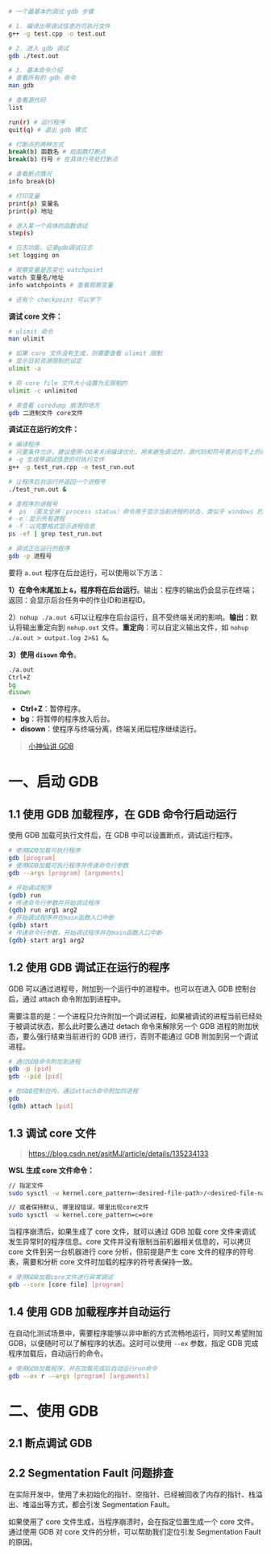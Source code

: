 ```bash
# 一个最基本的调试 gdb 步骤

# 1. 编译出带调试信息的可执行文件
g++ -g test.cpp -o test.out

# 2. 进入 gdb 调试
gdb ./test.out

# 3. 基本命令介绍
# 查看所有的 gdb 命令
man gdb

# 查看源代码
list

run(r) # 运行程序
quit(q) # 退出 gdb 模式

# 打断点的两种方式
break(b) 函数名 # 给函数打断点
break(b) 行号 # 在具体行号处打断点

# 查看断点情况
info break(b)

# 打印变量
print(p) 变量名
print(p) 地址

# 进入某一个具体的函数调试
step(s)

# 日志功能，记录gdb调试日志
set logging on

# 观察变量是否变化 watchpoint
watch 变量名/地址
info watchpoints # 查看观察变量

# 还有个 checkpoint 可以学下
```

**调试 core 文件：**

```bash
# ulimit 命令
man ulimit

# 如果 core 文件没有生成，则需要查看 ulimit 限制
# 显示目前资源限制的设定
ulimit -a

# 将 core file 文件大小设置为无限制的
ulimit -c unlimited

# 来查看 coredump 崩溃的地方
gdb 二进制文件 core文件
```



**调试正在运行的文件：**

```bash
# 编译程序
# 只要条件允许，建议使用-O0来关闭编译优化，用来避免调试时，源代码和符号表对应不上的奇怪问题
# -g 生成带调试信息的可执行文件
g++ -g test_run.cpp -o test_run.out

# 让程序后台运行并返回一个进程号
./test_run.out &

# 查程序的进程号
#  ps （英文全拼：process status）命令用于显示当前进程的状态，类似于 windows 的任务管理器
# -e：显示所有进程
# -f：以完整格式显示进程信息
ps -ef | grep test_run.out

# 调试正在运行的程序
gdb -p 进程号
```

要将 `a.out` 程序在后台运行，可以使用以下方法：

**1）在命令末尾加上 `&`，程序将在后台运行**。输出：程序的输出仍会显示在终端；返回：会显示后台任务中的作业ID和进程ID。

2）`nohup ./a.out &`可以让程序在后台运行，且不受终端关闭的影响。**输出**：默认将输出重定向到 `nohup.out` 文件。**重定向**：可以自定义输出文件，如 `nohup ./a.out > output.log 2>&1 &`。

**3）使用 `disown` 命令**。

```bash
./a.out
Ctrl+Z
bg
disown
```

- **Ctrl+Z**：暂停程序。
- **bg**：将暂停的程序放入后台。
- **disown**：使程序与终端分离，终端关闭后程序继续运行。

> [小神仙讲 GDB](https://www.bilibili.com/video/BV1EK411g7Li?spm_id_from=333.788.player.switch&vd_source=93d2c7cab25a2966d2b5d0ccf80348c8&p=7)



# 一、启动 GDB

## 1.1 使用 GDB 加载程序，在 GDB 命令行启动运行

使用 GDB 加载可执行文件后，在 GDB 中可以设置断点，调试运行程序。

```bash
# 使用GDB加载可执行程序
gdb [program]
# 使用GDB加载可执行程序并传递命令行参数
gdb --args [program] [arguments]

# 开始调试程序
(gdb) run
# 传递命令行参数并开始调试程序
(gdb) run arg1 arg2
# 开始调试程序并在main函数入口中断
(gdb) start
# 传递命令行参数，开始调试程序并在main函数入口中断
(gdb) start arg1 arg2
```

## 1.2 使用 GDB 调试正在运行的程序

GDB 可以通过进程号，附加到一个运行中的进程中。也可以在进入 GDB 控制台后，通过 attach 命令附加到进程中。

需要注意的是：一个进程只允许附加一个调试进程，如果被调试的进程当前已经处于被调试状态，那么此时要么通过 detach 命令来解除另一个 GDB 进程的附加状态，要么强行结束当前进行的 GDB 进行，否则不能通过 GDB 附加到另一个调试进程。

```bash
# 通过GDB命令附加到进程
gdb -p [pid]
gdb --pid [pid]

# 在GDB控制台内，通过attach命令附加的进程
gdb
(gdb) attach [pid]
```

## 1.3 调试 core 文件

>https://blog.csdn.net/asitMJ/article/details/135234133

**WSL 生成 core 文件命令：**

```bash
// 指定文件
sudo sysctl -w kernel.core_pattern=<desired-file-path>/<desired-file-name>

// 或者保持默认, 哪里段错误，哪里出现core文件
sudo sysctl -w kernel.core_pattern=c=ore 
```

当程序崩溃后，如果生成了 core 文件，就可以通过 GDB 加载 core 文件来调试发生异常时的程序信息。core 文件并没有限制当前机器相关信息的，可以拷贝 core 文件到另一台机器进行 core 分析，但前提是产生 core 文件的程序的符号表，需要和分析 core 文件时加载的程序的符号表保持一致。

```bash
# 使用GDB加载core文件进行异常调试
gdb --core [core file] [program]
```

## 1.4 使用 GDB 加载程序并自动运行

在自动化测试场景中，需要程序能够以非中断的方式流畅地运行，同时又希望附加 GDB，以便随时可以了解程序的状态。这时可以使用 `--ex` 参数，指定 GDB 完成程序加载后，自动运行的命令。

```bash
# 使用GDB加载程序，并在加载完成后自动运行run命令
gdb --ex r --args [program] [arguments]
```

# 二、使用 GDB

## 2.1 断点调试 GDB



## 2.2 Segmentation Fault 问题排查

在实际开发中，使用了未初始化的指针、空指针、已经被回收了内存的指针、栈溢出、堆溢出等方式，都会引发 Segmentation Fault。

如果使用了 core 文件生成，当程序崩溃时，会在指定位置生成一个 core 文件。通过使用 GDB 对 core 文件的分析，可以帮助我们定位引发 Segmentation Fault 的原因。

